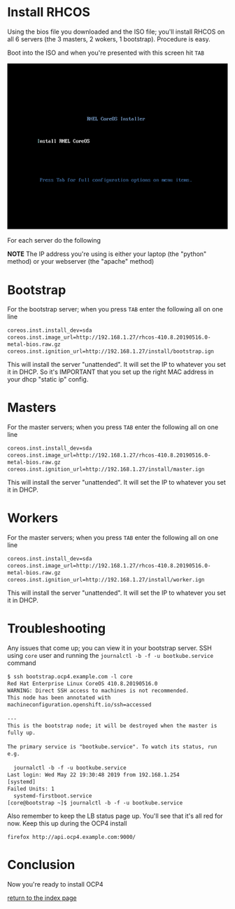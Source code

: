 # Install RHCOS

Using the bios file you downloaded and the ISO file; you'll install RHCOS on all 6 servers (the 3 masters, 2 wokers, 1 bootstrap). Procedure is easy. 

Boot into the ISO and when you're presented with this screen hit `TAB`

![RHCOS_BOOT](rhcos.png)

For each server do the following

**NOTE** The IP address you're using is either your laptop (the "python" method) or your webserver (the "apache" method)

# Bootstrap

For the bootstrap server; when you press `TAB` enter the following all on one line

```
coreos.inst.install_dev=sda coreos.inst.image_url=http://192.168.1.27/rhcos-410.8.20190516.0-metal-bios.raw.gz coreos.inst.ignition_url=http://192.168.1.27/install/bootstrap.ign 
```

This will install the server "unattended". It will set the IP to whatever you set it in DHCP. So it's IMPORTANT that you set up the right MAC address in your dhcp "static ip" config.

# Masters

For the master servers; when you press `TAB` enter the following all on one line

```
coreos.inst.install_dev=sda coreos.inst.image_url=http://192.168.1.27/rhcos-410.8.20190516.0-metal-bios.raw.gz coreos.inst.ignition_url=http://192.168.1.27/install/master.ign
```

This will install the server "unattended". It will set the IP to whatever you set it in DHCP.

# Workers

For the master servers; when you press `TAB` enter the following all on one line

```
coreos.inst.install_dev=sda coreos.inst.image_url=http://192.168.1.27/rhcos-410.8.20190516.0-metal-bios.raw.gz coreos.inst.ignition_url=http://192.168.1.27/install/worker.ign
```

This will install the server "unattended". It will set the IP to whatever you set it in DHCP.

# Troubleshooting

Any issues that come up; you can view it in your bootstrap server. SSH using `core` user and running the `journalctl -b -f -u bootkube.service` command

```
$ ssh bootstrap.ocp4.example.com -l core
Red Hat Enterprise Linux CoreOS 410.8.20190516.0
WARNING: Direct SSH access to machines is not recommended.
This node has been annotated with machineconfiguration.openshift.io/ssh=accessed

---
This is the bootstrap node; it will be destroyed when the master is fully up.

The primary service is "bootkube.service". To watch its status, run e.g.

  journalctl -b -f -u bootkube.service
Last login: Wed May 22 19:30:48 2019 from 192.168.1.254
[systemd]
Failed Units: 1
  systemd-firstboot.service
[core@bootstrap ~]$ journalctl -b -f -u bootkube.service
```

Also remember to keep the LB status page up. You'll see that it's all red for now. Keep this up during the OCP4 install

```
firefox http://api.ocp4.example.com:9000/
```

# Conclusion

Now you're ready to install OCP4

[return to the index page](../README.md)

